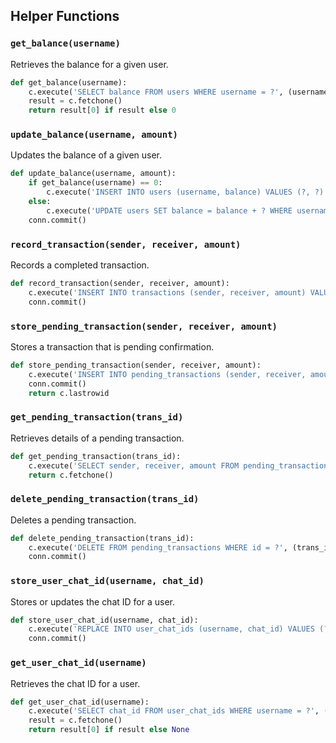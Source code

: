 ## Helper Functions
### `get_balance(username)`
Retrieves the balance for a given user.
```python
def get_balance(username):
    c.execute('SELECT balance FROM users WHERE username = ?', (username,))
    result = c.fetchone()
    return result[0] if result else 0
```

### `update_balance(username, amount)`
Updates the balance of a given user.
```python
def update_balance(username, amount):
    if get_balance(username) == 0:
        c.execute('INSERT INTO users (username, balance) VALUES (?, ?)', (username, amount))
    else:
        c.execute('UPDATE users SET balance = balance + ? WHERE username = ?', (amount, username))
    conn.commit()
```

### `record_transaction(sender, receiver, amount)`
Records a completed transaction.
```python
def record_transaction(sender, receiver, amount):
    c.execute('INSERT INTO transactions (sender, receiver, amount) VALUES (?, ?, ?)', (sender, receiver, amount))
    conn.commit()
```

### `store_pending_transaction(sender, receiver, amount)`
Stores a transaction that is pending confirmation.
```python
def store_pending_transaction(sender, receiver, amount):
    c.execute('INSERT INTO pending_transactions (sender, receiver, amount) VALUES (?, ?, ?)', (sender, receiver, amount))
    conn.commit()
    return c.lastrowid
```

### `get_pending_transaction(trans_id)`
Retrieves details of a pending transaction.
```python
def get_pending_transaction(trans_id):
    c.execute('SELECT sender, receiver, amount FROM pending_transactions WHERE id = ?', (trans_id,))
    return c.fetchone()
```

### `delete_pending_transaction(trans_id)`
Deletes a pending transaction.
```python
def delete_pending_transaction(trans_id):
    c.execute('DELETE FROM pending_transactions WHERE id = ?', (trans_id,))
    conn.commit()
```

### `store_user_chat_id(username, chat_id)`
Stores or updates the chat ID for a user.
```python
def store_user_chat_id(username, chat_id):
    c.execute('REPLACE INTO user_chat_ids (username, chat_id) VALUES (?, ?)', (username, chat_id))
    conn.commit()
```

### `get_user_chat_id(username)`
Retrieves the chat ID for a user.
```python
def get_user_chat_id(username):
    c.execute('SELECT chat_id FROM user_chat_ids WHERE username = ?', (username,))
    result = c.fetchone()
    return result[0] if result else None
```
